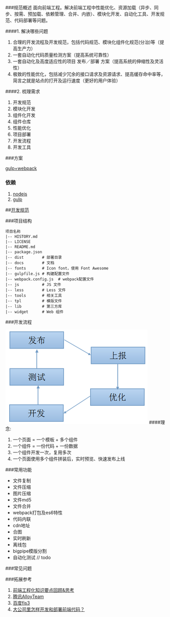 ###规范概述
面向前端工程。解决前端工程中性能优化、资源加载（异步、同步、按需、预加载、依赖管理、合并、内嵌）、模块化开发、自动化工具、开发规范、代码部署等问题。


####1. 解决哪些问题
1. 合理的开发流程及开发规范，包括代码规范、模块化组件化规范(分治)等（提高生产力）
2. 一套自动化代码质量检测方案（提高系统可靠性）
3. 一套自动化及高度适应性的项目 发布／部署 方案（提高系统的伸缩性及灵活性）
4. 极致的性能优化，包括减少冗余的接口请求及资源请求、提高缓存命中率等，简言之就是站点的打开及运行速度（更好的用户体验）

####2. 梳理需求
1. 开发规范
2. 模块化开发
3. 组件化开发
4. 组件仓库
5. 性能优化
6. 项目部署
7. 开发流程
8. 开发工具

###方案

[gulp+webpack](https://github.com/havefive/front-end-demo)

### 依赖
1. [nodejs](http://nodejs.org/)
2. [gulp](https://github.com/gulpjs/gulp/)

##[开发规范](https://github.com/havefive/front-end/blob/master/standard.md)

###项目结构
```
项目名称
|-- HISTORY.md
|-- LICENSE
|-- README.md
|-- package.json
|-- dist        # 部署目录
|-- docs        # 文档
|-- fonts       # Icon font，使用 Font Awesome
|-- gulpfile.js # 构建配置文件
|-- webpack.config.js  # webpack配置文件
|-- js          # JS 文件
|-- less        # Less 文件
|-- tools       # 相关工具
|-- tpl         # 模版文件
|-- lib         # 第三方库
|-- widget      # Web 组件
```


###开发流程

![Alt text](https://github.com/havefive/front-end/blob/master/pro.png)
####理念:
1. 一个页面 = 一个模板 + 多个组件
2. 一个组件 = 一份代码 + 一份数据
3. 一个组件开发一次，复用多次
4. 一个页面使用多个组件拼装后，实时预览、快速发布上线

###常用功能

* 文件复制
* 文件压缩
* 图片压缩
* 文件md5
* 文件合并
* webpack打包及es6特性
* 代码内联
* cdn地址
* 合图
* 实时刷新
* 离线包
* bigpipe模版分割
* 自动化测试 // todo


###常见问题

###拓展参考

1. [前端工程化知识要点回顾&思考](https://segmentfault.com/a/1190000003992812) 
2. [腾讯AlloyTeam](http://www.alloyteam.com/)
3. [百度fis3](http://fis.baidu.com/)
4. [大公司里怎样开发和部署前端代码？](https://github.com/fouber/blog/issues/6)












